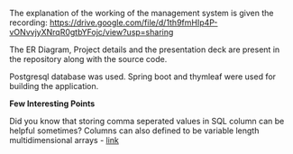 The explanation of the working of the management system is given the recording: https://drive.google.com/file/d/1th9fmHIp4P-vONvvjyXNrqR0gtbYFojc/view?usp=sharing

The ER Diagram, Project details and the presentation deck are present in the repository along with the source code.

Postgresql database was used. 
Spring boot and thymleaf were used for building the application.

**Few Interesting Points**

Did you know that storing comma seperated values in SQL column can be helpful sometimes? Columns can also defined to be variable length multidimensional arrays - [link](https://www.postgresql.org/docs/9.1/arrays.html)
